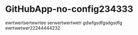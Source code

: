 # GitHubApp-no-config234333
ewrtwertsertewrtee
serwertwertwetr
gdwfgsdfgsdgsdfg
ewrtwetwer22244444232
